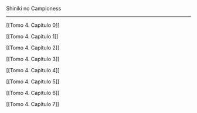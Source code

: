 
Shiniki no Campioness

---

[[Tomo 4. Capítulo 0]]

[[Tomo 4. Capitulo 1]]

[[Tomo 4. Capítulo 2]]

[[Tomo 4. Capítulo 3]]

[[Tomo 4. Capítulo 4]]

[[Tomo 4. Capítulo 5]]

[[Tomo 4. Capítulo 6]]

[[Tomo 4. Capítulo 7]]

